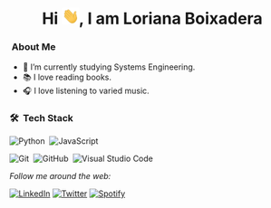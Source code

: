 <h1 align="center">Hi <img src="https://raw.githubusercontent.com/ABSphreak/ABSphreak/master/gifs/Hi.gif" width="30px">, I am Loriana Boixadera </h1>

### &nbsp;About Me

- 🌱 I’m currently studying Systems Engineering.
- 📚 I love reading books.
- 🎧 I love listening to varied music.
<!--  Personal Data
- 📫 How to reach me lorianaboixadera@gmail.com
- My social networks:
  - [Instagram](https://www.instagram.com/lorianaboixadera/)
  - [Twitter](https://twitter.com/LBoixadera)
  - [LinkedIN](https://www.linkedin.com/in/loriana-boixadera-a0b2221a2/)
-->

### 🛠 &nbsp;Tech Stack

![Python](https://img.shields.io/badge/-Python-05122A?style=flat&logo=python)&nbsp;
![JavaScript](https://img.shields.io/badge/-JavaScript-05122A?style=flat&logo=javascript)&nbsp;
<!-- ![Java](https://img.shields.io/badge/-Java-05122A?style=flat&logo=Java&logoColor=FFA518)&nbsp; -->
<!--![C#](https://img.shields.io/badge/-C-05122A?style=flat&logo=C&logoColor=A8B9CC)&nbsp;-->
<!--![HTML](https://img.shields.io/badge/-HTML-05122A?style=flat&logo=HTML5)&nbsp;-->
<!--![CSS](https://img.shields.io/badge/-CSS-05122A?style=flat&logo=CSS3&logoColor=1572B6)&nbsp;-->
![Git](https://img.shields.io/badge/-Git-05122A?style=flat&logo=git)&nbsp;
![GitHub](https://img.shields.io/badge/-GitHub-05122A?style=flat&logo=github)&nbsp;
![Visual Studio Code](https://img.shields.io/badge/-Visual%20Studio%20Code-05122A?style=flat&logo=visual-studio-code&logoColor=007ACC)&nbsp;


<i>Follow me around the web:</i><br>

<a href="https://www.linkedin.com/in/loriana-boixadera-a0b2221a2/" target="_blank"><img src="https://img.shields.io/badge/LinkedIn-%230077B5.svg?&style=flat-square&logo=linkedin&logoColor=white" alt="LinkedIn"></a>
<a href="https://twitter.com/LBoixadera" target="_blank"><img src="https://img.shields.io/badge/Twitter-%230077E8.svg?&style=flat-square&logo=twitter&logoColor=white" alt="Twitter"></a>
<a href="https://open.spotify.com/playlist/3B0onex79axCcii7TeCwJY?si=2ac5c96603f74ef8" target="_blank"><img src="https://img.shields.io/badge/Spotify-%230080K9.svg?&style=flat-square&logo=spotify&logoColor=white" alt="Spotify"></a>

<!---
Lo-Boix-16/Lo-Boix-16 is a ✨ special ✨ repository because its `README.md` (this file) appears on your GitHub profile.
You can click the Preview link to take a look at your changes.
--->
